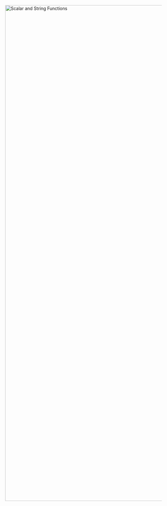 <img width="1593" alt="Scalar and String Functions" src="https://user-images.githubusercontent.com/29928837/81154379-83580a80-8f8c-11ea-85a7-53e139333733.png">
